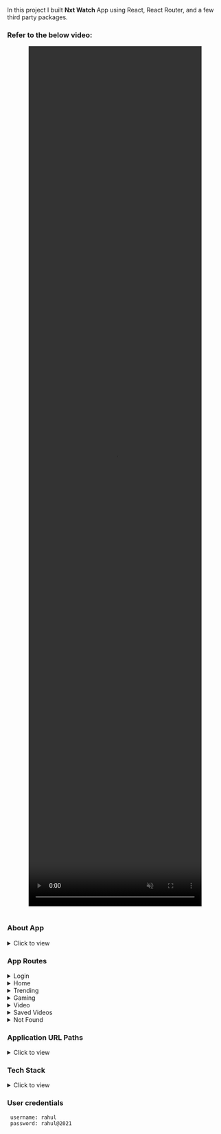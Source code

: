 In this project I built **Nxt Watch** App using React, React Router, and a few third party packages.

### Refer to the below video:

<div style="text-align: center;">
     <video style="max-width:80%; height:50vh;box-shadow:0 2.8px 2.2px rgba(0, 0, 0, 0.12);outline:none;" loop="true" autoplay="autoplay" controls="controls" muted>
    <source src="https://assets.ccbp.in/frontend/content/react-js/nxt-watch-output.mp4" type="video/mp4">
  </video>
</div>
<br/>

### About App

<details>
<summary>Click to view</summary>
<br/>

- **Nxt Watch** is a video streaming application similar to YouTube. The application is a Single Page Application(SPA) built using React, featuring various routes like `Login`, `Home`, `Trending`, `Gaming`, `Saved Videos`, `Video` and `Not Found`.
- By using React Router DOM seamless user navigation is enabled.
- All routes except `Login` are protected from unauthorized access of users. By wrapping each route inside a protected route.

</details>

### App Routes

 <details>
<summary>Login</summary>
<br/>

- User authentication is implemented by making a HTTP POST request to **loginUserApiURL**. Upon successful authentication, authorization token received in response is stored in Cookies for further authorization and user will be directed to home page.
- If authentication fails, failure is handled and an error displayed.
</details>

<details>
<summary>Home</summary>
<br/>

- A user friendly navigation to navigate across different routes is implemented.
- An HTTP GET request is made to the **getVideosApiUrl** to fetch videos data by using browsers window API `fetch` method.
- Data received in response is parsed and rendered.
- A failure view is implemented to handle any potential request failures.

</details>

<details>
<summary>Trending</summary>
<br/>

- An HTTP GET request is made to the **getTrendingVideosApiUrl** to fetch Trending videos data by using browsers window API `fetch` method.
- Data received in response is parsed and rendered.
- A failure view is implemented to handle any potential request failures.

</details>

<details>
<summary>Gaming</summary>
<br/>

- An HTTP GET request is made to the **getGamingVideosApiUrl** to fetch Gaming videos data by using browsers window API `fetch` method.
- Data received in response is parsed and rendered.
- A failure view is implemented to handle any potential request failures.
</details>

<details>
<summary>Video</summary>
<br/>

- An HTTP GET request is made to the **getVideoDataApiUrl** to fetch Gaming videos data by using browsers window API `fetch` method.
- Data received in response is parsed and rendered.
- A failure view is implemented to handle any potential request failures.
- Features: User can like, dislike, and save a video.

</details>

<details>
<summary>Saved Videos</summary>
<br/>

- All saved videos of the user are stored in `Saved Videos List` and rendered.
</details>

<details>
<summary>Not Found</summary>
<br/>

- To handle any unspecified routes(URL paths) provided by user a Not Found route is rendered.

</details>

### Application URL Paths

<details>
<summary>Click to view</summary>

<br/>

- `Home` route URL path `https://rovernxtwatch.ccbp.tech/`
- `Login` route URL path `https://rovernxtwatch.ccbp.tech/login`
- `Trending` route URL path `https://rovernxtwatch.ccbp.tech/trending`
- `Gaming` route URL path `https://rovernxtwatch.ccbp.tech/gaming`
- `SavedVideos` route URL path `https://rovernxtwatch.ccbp.tech/saved-videos`
- `VideoItemDetails` route URL path `https://rovernxtwatch.ccbp.tech/videos/:id`
</details>

### Tech Stack

<details>
<summary>Click to view</summary>

<br/>

- React, JavaScript, CSS, HTML, JSX, and a few third-party npm packages like react router DOM, react Pop-up, react-icons, js-cookie, styled-components, react-loader-spinner.
</details>

### User credentials

```text
 username: rahul
 password: rahul@2021

```
